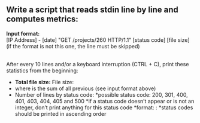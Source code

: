 <h2>Write a script that reads stdin line by line and computes metrics:</h2>

<strong>Input format:</strong><br/>
[IP Address] - [date] "GET /projects/260 HTTP/1.1" [status code] [file size]<br/>
(if the format is not this one, the line must be skipped)<br/><br/>

After every 10 lines and/or a keyboard interruption (CTRL + C), print these statistics from the beginning:
- <strong>Total file size:</strong> File size: <total size><br/>
- where <total size> is the sum of all previous <file size> (see input format above)<br/>
- Number of lines by status code:
  *possible status code: 200, 301, 400, 401, 403, 404, 405 and 500
  *if a status code doesn’t appear or is not an integer, don’t print anything for this status code
  *format: <status code>: <number>
  *status codes should be printed in ascending order
